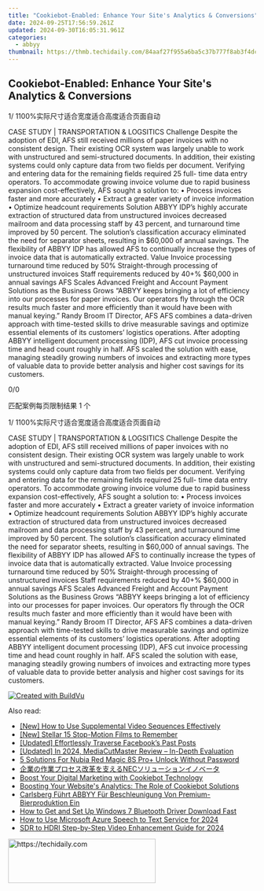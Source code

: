 ```yaml
---
title: "Cookiebot-Enabled: Enhance Your Site's Analytics & Conversions"
date: 2024-09-25T17:56:59.261Z
updated: 2024-09-30T16:05:31.961Z
categories:
  - abbyy
thumbnail: https://thmb.techidaily.com/84aaf27f955a6ba5c37b777f8ab3f4dc75b3cebc10a8c5dcc535bfa16bc60ba0.jpg
---
```


## Cookiebot-Enabled: Enhance Your Site's Analytics & Conversions

1/ 1100%实际尺寸适合宽度适合高度适合页面自动

CASE STUDY | TRANSPORTATION & LOGSITICS Challenge Despite the adoption of EDI, AFS still received millions of paper invoices with no consistent design. Their existing OCR system was largely unable to work with unstructured and semi-structured documents. In addition, their existing systems could only capture data from two fields per document. Verifying and entering data for the remaining fields required 25 full- time data entry operators. To accommodate growing invoice volume due to rapid business expansion cost-effectively, AFS sought a solution to: • Process invoices faster and more accurately • Extract a greater variety of invoice information • Optimize headcount requirements Solution ABBYY IDP’s highly accurate extraction of structured data from unstructured invoices decreased mailroom and data processing staff by 43 percent, and turnaround time improved by 50 percent. The solution’s classification accuracy eliminated the need for separator sheets, resulting in $60,000 of annual savings. The flexibility of ABBYY IDP has allowed AFS to continually increase the types of invoice data that is automatically extracted. Value Invoice processing turnaround time reduced by 50% Straight-through processing of unstructured invoices Staff requirements reduced by 40+% $60,000 in annual savings AFS Scales Advanced Freight and Account Payment Solutions as the Business Grows “ABBYY keeps bringing a lot of efficiency into our processes for paper invoices. Our operators fly through the OCR results much faster and more efficiently than it would have been with manual keying.” Randy Broom IT Director, AFS AFS combines a data-driven approach with time-tested skills to drive measurable savings and optimize essential elements of its customers’ logistics operations. After adopting ABBYY intelligent document processing (IDP), AFS cut invoice processing time and head count roughly in half. AFS scaled the solution with ease, managing steadily growing numbers of invoices and extracting more types of valuable data to provide better analysis and higher cost savings for its customers. 

0/0

匹配案例每页限制结果 1 个

1/ 1100%实际尺寸适合宽度适合高度适合页面自动

CASE STUDY | TRANSPORTATION & LOGSITICS Challenge Despite the adoption of EDI, AFS still received millions of paper invoices with no consistent design. Their existing OCR system was largely unable to work with unstructured and semi-structured documents. In addition, their existing systems could only capture data from two fields per document. Verifying and entering data for the remaining fields required 25 full- time data entry operators. To accommodate growing invoice volume due to rapid business expansion cost-effectively, AFS sought a solution to: • Process invoices faster and more accurately • Extract a greater variety of invoice information • Optimize headcount requirements Solution ABBYY IDP’s highly accurate extraction of structured data from unstructured invoices decreased mailroom and data processing staff by 43 percent, and turnaround time improved by 50 percent. The solution’s classification accuracy eliminated the need for separator sheets, resulting in $60,000 of annual savings. The flexibility of ABBYY IDP has allowed AFS to continually increase the types of invoice data that is automatically extracted. Value Invoice processing turnaround time reduced by 50% Straight-through processing of unstructured invoices Staff requirements reduced by 40+% $60,000 in annual savings AFS Scales Advanced Freight and Account Payment Solutions as the Business Grows “ABBYY keeps bringing a lot of efficiency into our processes for paper invoices. Our operators fly through the OCR results much faster and more efficiently than it would have been with manual keying.” Randy Broom IT Director, AFS AFS combines a data-driven approach with time-tested skills to drive measurable savings and optimize essential elements of its customers’ logistics operations. After adopting ABBYY intelligent document processing (IDP), AFS cut invoice processing time and head count roughly in half. AFS scaled the solution with ease, managing steadily growing numbers of invoices and extracting more types of valuable data to provide better analysis and higher cost savings for its customers. 

[![Created with BuildVu](https://www.abbyy.com/buildvu-logo.png)](https://www.idrsolutions.com/online-pdf-to-html-converter)

<ins class="adsbygoogle"
     style="display:block"
     data-ad-format="autorelaxed"
     data-ad-client="ca-pub-7571918770474297"
     data-ad-slot="1223367746"></ins>

<ins class="adsbygoogle"
     style="display:block"
     data-ad-client="ca-pub-7571918770474297"
     data-ad-slot="8358498916"
     data-ad-format="auto"
     data-full-width-responsive="true"></ins>

<span class="atpl-alsoreadstyle">Also read:</span>
<div><ul>
<li><a href="https://some-techniques.techidaily.com/new-how-to-use-supplemental-video-sequences-effectively/"><u>[New] How to Use Supplemental Video Sequences Effectively</u></a></li>
<li><a href="https://article-files.techidaily.com/new-stellar-15-stop-motion-films-to-remember/"><u>[New] Stellar 15 Stop-Motion Films to Remember</u></a></li>
<li><a href="https://facebook-videos.techidaily.com/updated-effortlessly-traverse-facebooks-past-posts/"><u>[Updated] Effortlessly Traverse Facebook’s Past Posts</u></a></li>
<li><a href="https://article-posts.techidaily.com/updated-in-2024-mediacutmaster-review-in-depth-evaluation/"><u>[Updated] In 2024, MediaCutMaster Review – In-Depth Evaluation</u></a></li>
<li><a href="https://easy-unlock-android.techidaily.com/5-solutions-for-nubia-red-magic-8s-proplus-unlock-without-password-by-drfone-android/"><u>5 Solutions For Nubia Red Magic 8S Pro+ Unlock Without Password</u></a></li>
<li><a href="https://solve-latest.techidaily.com/1724313098118-nec/"><u>企業の作業プロセス改革を支えるNECソリューションイノベータ</u></a></li>
<li><a href="https://solve-latest.techidaily.com/boost-your-digital-marketing-with-cookiebot-technology/"><u>Boost Your Digital Marketing with Cookiebot Technology</u></a></li>
<li><a href="https://solve-latest.techidaily.com/boosting-your-websites-analytics-the-role-of-cookiebot-solutions/"><u>Boosting Your Website's Analytics: The Role of Cookiebot Solutions</u></a></li>
<li><a href="https://solve-latest.techidaily.com/carlsberg-fuhrt-abbyy-fur-beschleunigung-von-premium-bierproduktion-ein/"><u>Carlsberg Führt ABBYY Für Beschleunigung Von Premium-Bierproduktion Ein</u></a></li>
<li><a href="https://win-amazing.techidaily.com/how-to-get-and-set-up-windows-7-bluetooth-driver-download-fast/"><u>How to Get and Set Up Windows 7 Bluetooth Driver Download Fast</u></a></li>
<li><a href="https://some-skills.techidaily.com/how-to-use-microsoft-azure-speech-to-text-service-for-2024/"><u>How to Use Microsoft Azure Speech to Text Service for 2024</u></a></li>
<li><a href="https://vp-tips.techidaily.com/sdr-to-hdri-step-by-step-video-enhancement-guide-for-2024/"><u>SDR to HDRI Step-by-Step Video Enhancement Guide for 2024</u></a></li>
</ul></div>

<!-- affiliate ads begin -->
<a href="https://aligracehair.sjv.io/c/5597632/1918661/19272" target="_top" id="1918661">
  <img src="//a.impactradius-go.com/display-ad/19272-1918661" border="0" alt="https://techidaily.com" width="300" height="90"/>
</a>
<img height="0" width="0" src="https://aligracehair.sjv.io/i/5597632/1918661/19272" style="position:absolute;visibility:hidden;" border="0" />
<!-- affiliate ads end -->

